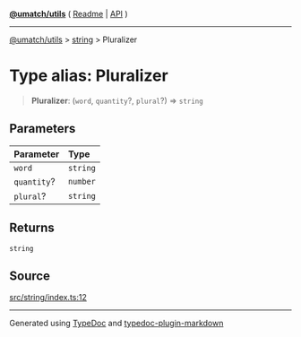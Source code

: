 [**@umatch/utils**](../../README.md) ( [Readme](../../README.md) \| [API](../../API.md) )

---

[@umatch/utils](../../API.md) > [string](../README.md) > Pluralizer

# Type alias: Pluralizer

> **Pluralizer**: (`word`, `quantity`?, `plural`?) => `string`

## Parameters

| Parameter   | Type     |
| :---------- | :------- |
| `word`      | `string` |
| `quantity`? | `number` |
| `plural`?   | `string` |

## Returns

`string`

## Source

[src/string/index.ts:12](https://github.com/umatch-oficial/utils/blob/51f6213/src/string/index.ts#L12)

---

Generated using [TypeDoc](https://typedoc.org/) and [typedoc-plugin-markdown](https://www.npmjs.com/package/typedoc-plugin-markdown)
